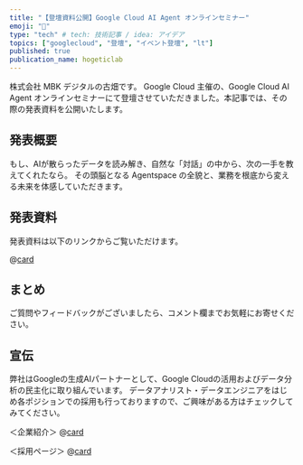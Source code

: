 ```yaml
---
title: "【登壇資料公開】Google Cloud AI Agent オンラインセミナー"
emoji: "🎤"
type: "tech" # tech: 技術記事 / idea: アイデア
topics: ["googlecloud", "登壇", "イベント登壇", "lt"]
published: true 
publication_name: hogeticlab
---
```

株式会社 MBK デジタルの古畑です。
Google Cloud 主催の、Google Cloud AI Agent オンラインセミナーにて登壇させていただきました。本記事では、その際の発表資料を公開いたします。

## 発表概要
もし、AIが散らったデータを読み解き、自然な「対話」の中から、次の一手を教えてくれたなら。
その頭脳となる Agentspace の全貌と、業務を根底から変える未来を体感していただきます。

## 発表資料
発表資料は以下のリンクからご覧いただけます。

@[card](https://www.docswell.com/s/6951496/K7J1E7-2025-07-23-141648)

## まとめ
ご質問やフィードバックがございましたら、コメント欄までお気軽にお寄せください。

## 宣伝
弊社はGoogleの生成AIパートナーとして、Google Cloudの活用およびデータ分析の民主化に取り組んでいます。
データアナリスト・データエンジニアをはじめ各ポジションでの採用も行っておりますので、ご興味がある方はチェックしてみてください。

＜企業紹介＞
@[card](https://www.mbk-digital.co.jp/)

＜採用ページ＞
@[card](https://www.mbk-digital.co.jp/careers)